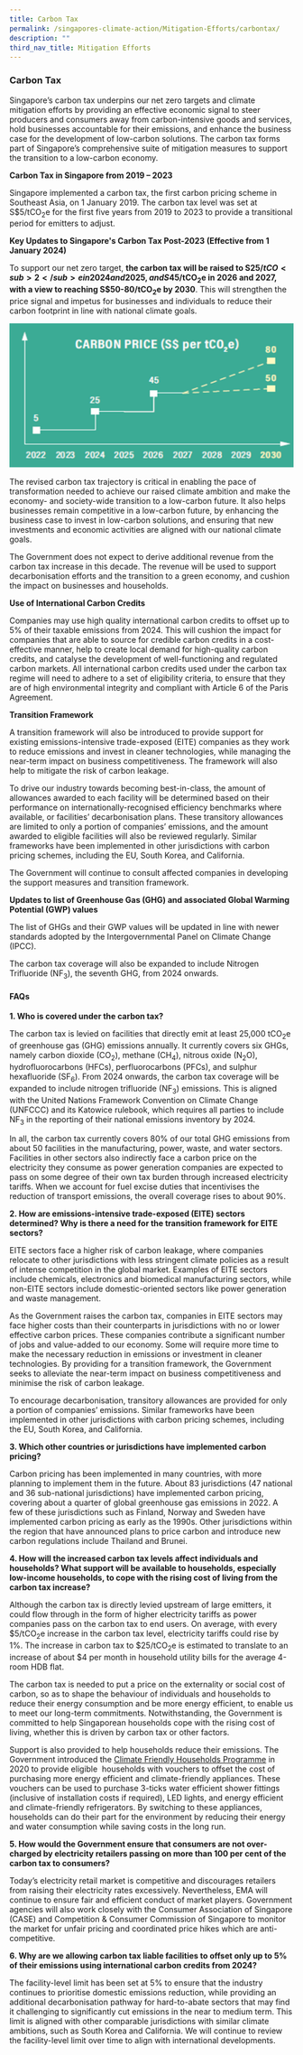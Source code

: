 ```yaml
---
title: Carbon Tax
permalink: /singapores-climate-action/Mitigation-Efforts/carbontax/
description: ""
third_nav_title: Mitigation Efforts
---
```

### Carbon Tax
Singapore’s carbon tax underpins our net zero targets and climate mitigation efforts by providing an effective economic signal to steer producers and consumers away from carbon-intensive goods and services, hold businesses accountable for their emissions, and enhance the business case for the development of low-carbon solutions. The carbon tax forms part of Singapore’s comprehensive suite of mitigation measures to support the transition to a low-carbon economy.

**Carbon Tax in Singapore from 2019 – 2023**

Singapore implemented a carbon tax, the first carbon pricing scheme in Southeast Asia, on 1 January 2019. The carbon tax level was set at S$5/tCO<sub>2</sub>e for the first five years from 2019 to 2023 to provide a transitional period for emitters to adjust.

**Key Updates to Singapore's Carbon Tax Post-2023 (Effective from 1 January 2024)**

To support our net zero target, **the carbon tax will be raised to S$25/tCO<sub>2</sub>e in 2024 and 2025, and S$45/tCO<sub>2</sub>e in 2026 and 2027, with a view to reaching S$50-80/tCO<sub>2</sub>e by 2030**. This will strengthen the price signal and impetus for businesses and individuals to reduce their carbon footprint in line with national climate goals.

![](/images/Carbon%20Price%20Image.png)

The revised carbon tax trajectory is critical in enabling the pace of transformation needed to achieve our raised climate ambition and make the economy- and society-wide transition to a low-carbon future. It also helps businesses remain competitive in a low-carbon future, by enhancing the business case to invest in low-carbon solutions, and ensuring that new investments and economic activities are aligned with our national climate goals.

The Government does not expect to derive additional revenue from the carbon tax increase in this decade. The revenue will be used to support decarbonisation efforts and the transition to a green economy, and cushion the impact on businesses and households.

**Use of International Carbon Credits**

Companies may use high quality international carbon credits to offset up to 5% of their taxable emissions from 2024. This will cushion the impact for companies that are able to source for credible carbon credits in a cost-effective manner, help to create local demand for high-quality carbon credits, and catalyse the development of well-functioning and regulated carbon markets. All international carbon credits used under the carbon tax regime will need to adhere to a set of eligibility criteria, to ensure that they are of high environmental integrity and compliant with Article 6 of the Paris Agreement.

**Transition Framework**

A transition framework will also be introduced to provide support for existing emissions-intensive trade-exposed (EITE) companies as they work to reduce emissions and invest in cleaner technologies, while managing the near-term impact on business competitiveness. The framework will also help to mitigate the risk of carbon leakage. 

To drive our industry towards becoming best-in-class, the amount of allowances awarded to each facility will be determined based on their performance on internationally-recognised efficiency benchmarks where available, or facilities’ decarbonisation plans. These transitory allowances are limited to only a portion of companies’ emissions, and the amount awarded to eligible facilities will also be reviewed regularly. Similar frameworks have been implemented in other jurisdictions with carbon pricing schemes, including the EU, South Korea, and California.

The Government will continue to consult affected companies in developing the support measures and transition framework. 

**Updates to list of Greenhouse Gas (GHG) and associated Global Warming Potential (GWP) values**

The list of GHGs and their GWP values will be updated in line with newer standards adopted by the Intergovernmental Panel on Climate Change (IPCC).

The carbon tax coverage will also be expanded to include Nitrogen Trifluoride (NF<sub>3</sub>), the seventh GHG, from 2024 onwards.




#### FAQs

**1\. Who is covered under the carbon tax?**

The carbon tax is levied on facilities that directly emit at least 25,000 tCO<sub>2</sub>e of greenhouse gas (GHG) emissions annually. It currently covers six GHGs, namely carbon dioxide (CO<sub>2</sub>), methane (CH<sub>4</sub>), nitrous oxide (N<sub>2</sub>O), hydrofluorocarbons (HFCs), perfluorocarbons (PFCs), and sulphur hexafluoride (SF<sub>6</sub>). From 2024 onwards, the carbon tax coverage will be expanded to include nitrogen trifluoride (NF<sub>3</sub>) emissions. This is aligned with the United Nations Framework Convention on Climate Change (UNFCCC) and its Katowice rulebook, which requires all parties to include NF<sub>3</sub> in the reporting of their national emissions inventory by 2024.

In all, the carbon tax currently covers 80% of our total GHG emissions from about 50 facilities in the manufacturing, power, waste, and water sectors. Facilities in other sectors also indirectly face a carbon price on the electricity they consume as power generation companies are expected to pass on some degree of their own tax burden through increased electricity tariffs. When we account for fuel excise duties that incentivises the reduction of transport emissions, the overall coverage rises to about 90%.

**2\. How are emissions-intensive trade-exposed (EITE) sectors determined? Why is there a need for the transition framework for EITE sectors?**

EITE sectors face a higher risk of carbon leakage, where companies relocate to other jurisdictions with less stringent climate policies as a result of intense competition in the global market. Examples of EITE sectors include chemicals, electronics and biomedical manufacturing sectors, while non-EITE sectors include domestic-oriented sectors like power generation and waste management.

As the Government raises the carbon tax, companies in EITE sectors may face higher costs than their counterparts in jurisdictions with no or lower effective carbon prices. These companies contribute a significant number of jobs and value-added to our economy. Some will require more time to make the necessary reduction in emissions or investment in cleaner technologies. By providing for a transition framework, the Government seeks to alleviate the near-term impact on business competitiveness and minimise the risk of carbon leakage.

To encourage decarbonisation, transitory allowances are provided for only a portion of companies’ emissions. Similar frameworks have been implemented in other jurisdictions with carbon pricing schemes, including the EU, South Korea, and California.

**3\. Which other countries or jurisdictions have implemented carbon pricing?**

Carbon pricing has been implemented in many countries, with more planning to implement them in the future. About 83 jurisdictions (47 national and 36 sub-national jurisdictions) have implemented carbon pricing, covering about a quarter of global greenhouse gas emissions in 2022. A few of these jurisdictions such as Finland, Norway and Sweden have implemented carbon pricing as early as the 1990s. Other jurisdictions within the region that have announced plans to price carbon and introduce new carbon regulations include Thailand and Brunei.

**4\. How will the increased carbon tax levels affect individuals and households? What support will be available to households, especially low-income households, to cope with the rising cost of living from the carbon tax increase?**

Although the carbon tax is directly levied upstream of large emitters, it could flow through in the form of higher electricity tariffs as power companies pass on the carbon tax to end users. On average, with every $5/tCO<sub>2</sub>e increase in the carbon tax level, electricity tariffs could rise by 1%. The increase in carbon tax to $25/tCO<sub>2</sub>e is estimated to translate to an increase of about $4 per month in household utility bills for the average 4-room HDB flat.

The carbon tax is needed to put a price on the externality or social cost of carbon, so as to shape the behaviour of individuals and households to reduce their energy consumption and be more energy efficient, to enable us to meet our long-term commitments. Notwithstanding, the Government is committed to help Singaporean households cope with the rising cost of living, whether this is driven by carbon tax or other factors.

Support is also provided to help households reduce their emissions. The Government introduced the [Climate Friendly Households Programme](https://www.climate-friendly-households.gov.sg/) in 2020 to provide eligible  households with vouchers to offset the cost of purchasing more energy efficient and climate-friendly appliances. These vouchers can be used to purchase 3-ticks water efficient shower fittings (inclusive of installation costs if required), LED lights, and energy efficient and climate-friendly refrigerators. By switching to these appliances, households can do their part for the environment by reducing their energy and water consumption while saving costs in the long run.

**5\. How would the Government ensure that consumers are not over-charged by electricity retailers passing on more than 100 per cent of the carbon tax to consumers?**

Today’s electricity retail market is competitive and discourages retailers from raising their electricity rates excessively. Nevertheless, EMA will continue to ensure fair and efficient conduct of market players. Government agencies will also work closely with the Consumer Association of Singapore (CASE) and Competition & Consumer Commission of Singapore to monitor the market for unfair pricing and coordinated price hikes which are anti-competitive.

**6\. Why are we allowing carbon tax liable facilities to offset only up to 5% of their emissions using international carbon credits from 2024?**

The facility-level limit has been set at 5% to ensure that the industry continues to prioritise domestic emissions reduction, while providing an additional decarbonisation pathway for hard-to-abate sectors that may find it challenging to significantly cut emissions in the near to medium term. This limit is aligned with other comparable jurisdictions with similar climate ambitions, such as South Korea and California. We will continue to review the facility-level limit over time to align with international developments.